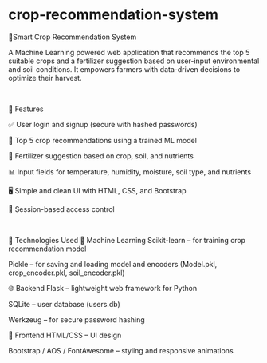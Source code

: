 # crop-recommendation-system

🌾Smart Crop Recommendation System

A Machine Learning powered web application that recommends the top 5 suitable crops and a fertilizer suggestion based on user-input environmental and soil conditions. It empowers farmers with data-driven decisions to optimize their harvest.

<br>

🚀 Features

✅ User login and signup (secure with hashed passwords)

🌱 Top 5 crop recommendations using a trained ML model

🧪 Fertilizer suggestion based on crop, soil, and nutrients

📊 Input fields for temperature, humidity, moisture, soil type, and nutrients

🖥️ Simple and clean UI with HTML, CSS, and Bootstrap

🔐 Session-based access control

<br>

🧠 Technologies Used
🎯 Machine Learning
Scikit-learn – for training crop recommendation model

Pickle – for saving and loading model and encoders (Model.pkl, crop_encoder.pkl, soil_encoder.pkl)

🌐 Backend
Flask – lightweight web framework for Python

SQLite – user database (users.db)

Werkzeug – for secure password hashing

🎨 Frontend
HTML/CSS – UI design

Bootstrap / AOS / FontAwesome – styling and responsive animations

